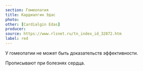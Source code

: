 ```yaml
---
section: Гомеопатия
title: Кардиалгин Эдас
photo:
other: [Cardialgin Edas]
producer:
source: https://www.rlsnet.ru/tn_index_id_32872.htm
label: red
---
```


У гомеопатии не может быть доказательств эффективности.

Прописывают при болезнях сердца.
